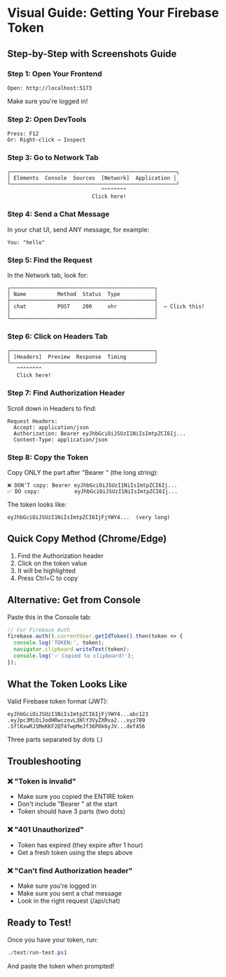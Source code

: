 # Visual Guide: Getting Your Firebase Token

## Step-by-Step with Screenshots Guide

### Step 1: Open Your Frontend
```
Open: http://localhost:5173
```
Make sure you're logged in!

### Step 2: Open DevTools
```
Press: F12
Or: Right-click → Inspect
```

### Step 3: Go to Network Tab
```
┌─────────────────────────────────────────────────────┐
│ Elements  Console  Sources  [Network]  Application │
└─────────────────────────────────────────────────────┘
                              ^^^^^^^^
                           Click here!
```

### Step 4: Send a Chat Message
In your chat UI, send ANY message, for example:
```
You: "hello"
```

### Step 5: Find the Request
In the Network tab, look for:
```
┌──────────────────────────────────────────────┐
│ Name          Method  Status  Type           │
├──────────────────────────────────────────────┤
│ chat          POST    200     xhr            │  ← Click this!
│                                              │
└──────────────────────────────────────────────┘
```

### Step 6: Click on Headers Tab
```
┌──────────────────────────────────────────────┐
│ [Headers]  Preview  Response  Timing         │
└──────────────────────────────────────────────┘
   ^^^^^^^^
   Click here!
```

### Step 7: Find Authorization Header
Scroll down in Headers to find:
```
Request Headers:
  Accept: application/json
  Authorization: Bearer eyJhbGciOiJSUzI1NiIsImtpZCI6Ij...
  Content-Type: application/json
```

### Step 8: Copy the Token
Copy ONLY the part after "Bearer " (the long string):
```
❌ DON'T copy: Bearer eyJhbGciOiJSUzI1NiIsImtpZCI6Ij...
✅ DO copy:           eyJhbGciOiJSUzI1NiIsImtpZCI6Ij...
```

The token looks like:
```
eyJhbGciOiJSUzI1NiIsImtpZCI6IjFjYWY4...  (very long)
```

## Quick Copy Method (Chrome/Edge)

1. Find the Authorization header
2. Click on the token value
3. It will be highlighted
4. Press Ctrl+C to copy

## Alternative: Get from Console

Paste this in the Console tab:
```javascript
// For Firebase Auth
firebase.auth().currentUser.getIdToken().then(token => {
  console.log('TOKEN:', token);
  navigator.clipboard.writeText(token);
  console.log('✅ Copied to clipboard!');
});
```

## What the Token Looks Like

Valid Firebase token format (JWT):
```
eyJhbGciOiJSUzI1NiIsImtpZCI6IjFjYWY4...abc123
.eyJpc3MiOiJodHRwczovL3NlY3VyZXRva2...xyz789  
.SflKxwRJSMeKKF2QT4fwpMeJf36POk6yJV...def456
```

Three parts separated by dots (.)

## Troubleshooting

### ❌ "Token is invalid"
- Make sure you copied the ENTIRE token
- Don't include "Bearer " at the start
- Token should have 3 parts (two dots)

### ❌ "401 Unauthorized"
- Token has expired (they expire after 1 hour)
- Get a fresh token using the steps above

### ❌ "Can't find Authorization header"
- Make sure you're logged in
- Make sure you sent a chat message
- Look in the right request (/api/chat)

## Ready to Test!

Once you have your token, run:
```powershell
./test/run-test.ps1
```

And paste the token when prompted!
